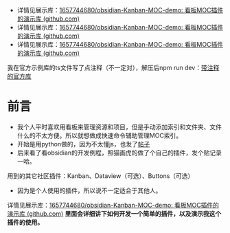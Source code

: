 - 详情见展示库：[1657744680/obsidian-Kanban-MOC-demo: 看板MOC插件的演示库 (github.com)](https://github.com/1657744680/obsidian-Kanban-MOC-demo)
- 详情见展示库：[1657744680/obsidian-Kanban-MOC-demo: 看板MOC插件的演示库 (github.com)](https://github.com/1657744680/obsidian-Kanban-MOC-demo)
- 详情见展示库：[1657744680/obsidian-Kanban-MOC-demo: 看板MOC插件的演示库 (github.com)](https://github.com/1657744680/obsidian-Kanban-MOC-demo)

我在官方示例库的ts文件写了点注释（不一定对），解压后npm run dev：[带注释的官方库](https://github.com/1657744680/obsidian-plugin)

# 前言

- 我个人平时喜欢用看板来管理资源和项目，但是手动添加索引和文件夹、文件什么的不太方便。所以就想做成快速命令辅助管理MOC索引。
- 开始是用python做的，因为不太懂js，也发了[帖子](https://forum-zh.obsidian.md/t/topic/2506?u=%E6%88%91%E6%83%B3%E5%81%9A%E4%B8%80%E6%9D%A1%E5%92%B8%E9%B1%BC)
- 后来看了看obsidian的开发例程，照猫画虎的做了个自己的插件，发个贴记录一哈。

用到的其它社区插件：Kanban、Dataview（可选）、Buttons（可选）

- 因为是个人使用的插件，所以说不一定适合于其他人。

详情见展示库：[1657744680/obsidian-Kanban-MOC-demo: 看板MOC插件的演示库 (github.com)](https://github.com/1657744680/obsidian-Kanban-MOC-demo)
**里面会详细讲下如何开发一个简单的插件，以及演示我这个插件的使用。**

